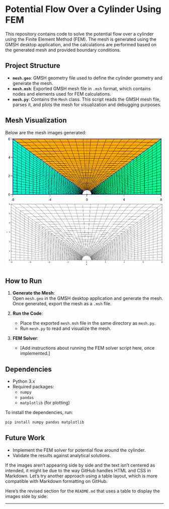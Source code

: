 # Potential Flow Over a Cylinder Using FEM

This repository contains code to solve the potential flow over a cylinder using the Finite Element Method (FEM). The mesh is generated using the GMSH desktop application, and the calculations are performed based on the generated mesh and provided boundary conditions.

## Project Structure

- **`mesh.geo`**: GMSH geometry file used to define the cylinder geometry and generate the mesh.
- **`mesh.msh`**: Exported GMSH mesh file in `.msh` format, which contains nodes and elements used for FEM calculations.
- **`mesh.py`**: Contains the `Mesh` class. This script reads the GMSH mesh file, parses it, and plots the mesh for visualization and debugging purposes.

## Mesh Visualization

Below are the mesh images generated:
![GMSH Mesh](gmsh.png)
![Python Mesh](mesh.png)

## How to Run

1. **Generate the Mesh**:  
   Open `mesh.geo` in the GMSH desktop application and generate the mesh. Once generated, export the mesh as a `.msh` file.

2. **Run the Code**:
   - Place the exported `mesh.msh` file in the same directory as `mesh.py`.
   - Run `mesh.py` to read and visualize the mesh.

3. **FEM Solver**:
   - [Add instructions about running the FEM solver script here, once implemented.]

## Dependencies

- Python 3.x
- Required packages: 
  - `numpy`
  - `pandas`
  - `matplotlib` (for plotting)

To install the dependencies, run:
```bash
pip install numpy pandas matplotlib
```

## Future Work
- Implement the FEM solver for potential flow around the cylinder.
- Validate the results against analytical solutions.

If the images aren’t appearing side by side and the text isn’t centered as intended, it might be due to the way GitHub handles HTML and CSS in Markdown. Let’s try another approach using a table layout, which is more compatible with Markdown formatting on GitHub.

Here’s the revised section for the `README.md` that uses a table to display the images side by side:

---
